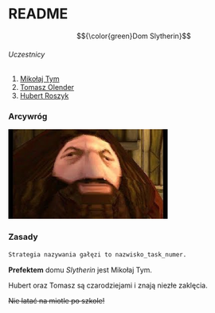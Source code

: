 # README  

$${\color{green}Dom Slytherin}$$	

###### Uczestnicy
1. [Mikołaj Tym](https://github.com/MikolajTym)
2. [Tomasz Olender](https://github.com/TomHek01)
3. [Hubert Roszyk](https://github.com/hvbcix) 

### Arcywróg
![img](imgs/hagrid.jpg)
### Zasady
```python
Strategia nazywania gałęzi to nazwisko_task_numer.
```
**Prefektem** domu *Slytherin* jest Mikołaj Tym.

Hubert oraz Tomasz są czarodziejami i znają niezłe zaklęcia.

~~Nie latać na miotle po szkole!~~
